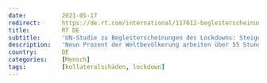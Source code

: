 ```yaml
---
date:          2021-05-17
redirect:      https://de.rt.com/international/117612-begleiterscheinung-des-lockdowns-un-erwartet-steigende-todeszahlen-ueberarbeitung/
title:         RT DE
subtitle:      'UN-Studie zu Begleiterscheinungen des Lockdowns: Steigende Todeszahlen durch Überarbeitung'
description:   'Neun Prozent der Weltbevölkerung arbeiten über 55 Stunden pro Woche. Laut einer UN-Studie sterben immer mehr Menschen im Lockdown an Herzerkrankungen und Schlaganfällen. Sparmaßnahmen von Betrieben, Digitalisierung und Homeoffice führen zu gefährlicher Überarbeitung.'
country:       DE
categories:    [Mensch]
tags:          [kollateralschäden, lockdown]
---
```

